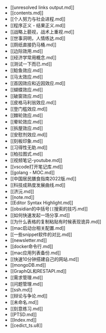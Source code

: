 - [[unresolved links output.md]]
- [[contents.md]]
- [[个人努力与社会进程.md]]
- [[程序正义 - 结果正义.md]]
- [[战略上藐视，战术上重视.md]]
- [[世事洞明，人情练达.md]]
- [[厕纸直接扔马桶.md]]
- [[边际效用.md]]
- [[经济学常用概念.md]]
- [[测试一下而已.md]]
- [[鲶鱼效应.md]]
- [[马太效应.md]]
- [[首因效应和近因效应.md]]
- [[蝴蝶效应.md]]
- [[破窗效应.md]]
- [[皮格马利翁效应.md]]
- [[登门槛效应.md]]
- [[棘轮效应.md]]
- [[晕轮效应.md]]
- [[拆屋效应.md]]
- [[安慰剂效应.md]]
- [[刻板印象.md]]
- [[习得性无助.md]]
- [[柏拉图式.md]]
- [[视频笔记-youtube.md]]
- [[vscode打开笔记库.md]]
- [[golang - MOC.md]]
- [[中国居民膳食指南2022版.md]]
- [[科技成熟度发展曲线.md]]
- [[济沅.md]]
- [[note.md]]
- [[Editor Syntax Highlight.md]]
- [[obsidian的中括号`[[`搜索的技巧.md]]
- [[如何快速发起一场分享.md]]
- [[为什么表格的复制粘贴有时候表现诡异.md]]
- [[mac启动台相关配置.md]]
- [[一些snippet软件的对比.md]]
- [[newsletter.md]]
- [[docker命令行.md]]
- [[mac应用列表备份.md]]
- [[快速10分钟搭建自己的网站.md]]
- [[mongoDB.md]]
- [[GraphQL和RESTAPI.md]]
- [[需求管理.md]]
- [[问题管理.md]]
- [[ssh.md]]
- [[辩论与争论.md]]
- [[未命名.md]]
- [[刻意练习.md]]
- [[PTSD.md]]
- [[Index.md]]
- [[cedict_ts.u8]]

